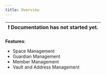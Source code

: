 ```yaml
---
title: Overview
---
```


| :exclamation:  Documentation has not started yet. |
|-------------------------------------------------- |


__Features__: 
- Space Management
- Guardian Management
- Member Management
- Vault and Address Management
